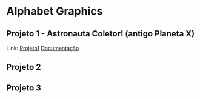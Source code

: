 # Alphabet Graphics

## Projeto 1 - Astronauta Coletor! (antigo Planeta X)

Link: [Projeto1](https://alphabetgraphics.github.io/AlphabetGraphics/projeto1/helloworld.html)
[Documentação](https://alphabetgraphics.github.io/AlphabetGraphics/projeto1/)

## Projeto 2


## Projeto 3